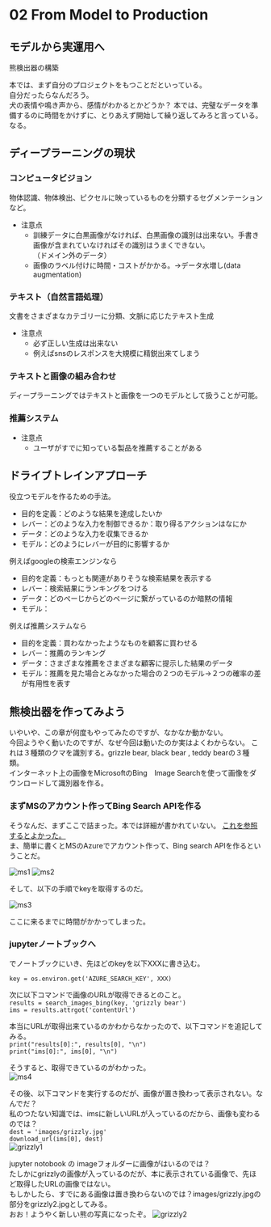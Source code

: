 # 02 From Model to Production
## モデルから実運用へ

熊検出器の構築  

本では、まず自分のプロジェクトをもつことだといっている。  
自分だったらなんだろう。  
犬の表情や鳴き声から、感情がわかるとかどうか？
本では、完璧なデータを準備するのに時間をかけずに、とりあえず開始して繰り返してみろと言っている。  
なる。  

## ディープラーニングの現状

### コンピュータビジョン
物体認識、物体検出、ピクセルに映っているものを分類するセグメンテーションなど。  
* 注意点
  * 訓練データに白黒画像がなければ、白黒画像の識別は出来ない。手書き画像が含まれていなければその識別はうまくできない。  
（ドメイン外のデータ） 
  * 画像のラベル付けに時間・コストがかかる。→データ水増し(data augmentation)
### テキスト（自然言語処理）
文書をさまざまなカテゴリーに分類、文脈に応じたテキスト生成
* 注意点
  * 必ず正しい生成は出来ない
  * 例えばsnsのレスポンスを大規模に精鋭出来てしまう
### テキストと画像の組み合わせ
ディープラーニングではテキストと画像を一つのモデルとして扱うことが可能。  
### 推薦システム
* 注意点
  * ユーザがすでに知っている製品を推薦することがある

## ドライブトレインアプローチ
役立つモデルを作るための手法。
* 目的を定義：どのような結果を達成したいか
* レバー：どのような入力を制御できるか：取り得るアクションはなにか
* データ：どのような入力を収集できるか
* モデル：どのようにレバーが目的に影響するか

例えばgoogleの検索エンジンなら
* 目的を定義：もっとも関連がありそうな検索結果を表示する
* レバー：検索結果にランキングをつける
* データ：どのぺーじからどのページに繋がっているのか暗黙の情報
* モデル：

例えば推薦システムなら
* 目的を定義：買わなかったようなものを顧客に買わせる
* レバー：推薦のランキング
* データ：さまざまな推薦をさまざまな顧客に提示した結果のデータ
* モデル：推薦を見た場合とみなかった場合の２つのモデル→２つの確率の差が有用性を表す

## 熊検出器を作ってみよう
いやいや、この章が何度もやってみたのですが、なかなか動かない。  
今回ようやく動いたのですが、なぜ今回は動いたのか実はよくわからない。
これは３種類のクマを識別する。grizzle bear, black bear , teddy bearの３種類。  
インターネット上の画像をMicrosoftのBing　Image Searchを使って画像をダウンロードして識別器を作る。  

### まずMSのアカウント作ってBing Search APIを作る
そうなんだ、まずここで詰まった。本では詳細が書かれていない。
[これを参照するとよかった。](https://medium.datadriveninvestor.com/fastai-course-chapter-2-on-windows-6ee427c1d2d7)  
ま、簡単に書くとMSのAzureでアカウント作って、Bing search APIを作るということだ。  

![](/images/2021-08-01_1.jpg "ms1")
![](/images/2021-08-01_2.jpg "ms2")  
  
そして、以下の手順でkeyを取得するのだ。  
  
![](/images/2021-08-01_3.jpg "ms3")  

ここに来るまでに時間がかかってしまった。  

### jupyterノートブックへ
でノートブックにいき、先ほどのkeyを以下XXXに書き込む。  

`key = os.environ.get('AZURE_SEARCH_KEY', XXX)`   

次に以下コマンドで画像のURLが取得できるとのこと。  
`results = search_images_bing(key, 'grizzly bear')`  
`ims = results.attrgot('contentUrl')`  

本当にURLが取得出来ているのかわからなかったので、以下コマンドを追記してみる。  
`print("results[0]:", results[0], "\n")`  
`print("ims[0]:", ims[0], "\n")`  

そうすると、取得できているのがわかった。   
![](/images/2021-08-01_4.jpg "ms4")   
  
その後、以下コマンドを実行するのだが、画像が置き換わって表示されない。なんでだ？   
私のつたない知識では、imsに新しいURLが入っているのだから、画像も変わるのでは？  
`dest = 'images/grizzly.jpg'`  
`download_url(ims[0], dest)`  
![](/images/2021-08-01_5.jpg "grizzly1")     
  
jupyter notobook の imageフォルダーに画像がはいるのでは？  
たしかにgrizzlyの画像が入っているのだが、本に表示されている画像で、先ほど取得したURLの画像ではない。  
もしかしたら、すでにある画像は置き換わらないのでは？images/grizzly.jpgの部分をgrizzly2.jpgとしてみる。  
おお！ようやく新しい熊の写真になったぞ。
![](/images/2021-08-01_6.jpg "grizzly2")   
